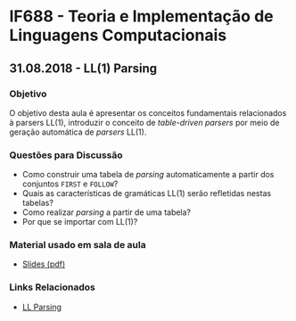 # IF688 - Teoria e Implementação de Linguagens Computacionais

## 31.08.2018 - LL(1) Parsing

### Objetivo

O objetivo desta aula é apresentar os conceitos fundamentais relacionados à parsers LL(1), introduzir o conceito de _table-driven parsers_ por meio de geração automática de _parsers_ LL(1).

### Questões para Discussão

- Como construir uma tabela de _parsing_ automaticamente a partir dos conjuntos `FIRST` e `FOLLOW`?
- Quais as características de gramáticas LL(1) serão refletidas nestas tabelas?
- Como realizar _parsing_ a partir de uma tabela?
- Por que se importar com LL(1)?

### Material usado em sala de aula

- [Slides (pdf)](https://drive.google.com/open?id=1UDlJa29n3RuOfGIvVQU7yg2TYDQLgi0S)

### Links Relacionados

- [LL Parsing](https://en.wikipedia.org/wiki/LL_parser)